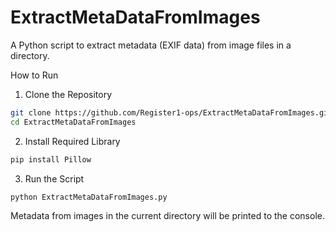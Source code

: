 # ExtractMetaDataFromImages

A Python script to extract metadata (EXIF data) from image files in a directory.

How to Run

1. Clone the Repository

```bash
git clone https://github.com/Register1-ops/ExtractMetaDataFromImages.git
cd ExtractMetaDataFromImages
```

2. Install Required Library

```bash
pip install Pillow
```

3. Run the Script

```bash
python ExtractMetaDataFromImages.py
```

Metadata from images in the current directory will be printed to the console.
